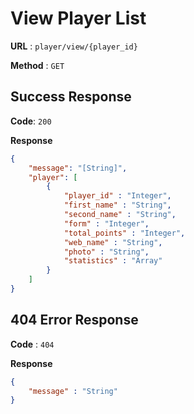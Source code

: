 # View Player List

**URL** : `player/view/{player_id}`

**Method** : `GET`

## Success Response
**Code**: `200`

**Response**
```json
{
    "message": "[String]",
    "player": [
        {
            "player_id" : "Integer",
            "first_name" : "String",
            "second_name" : "String",
            "form" : "Integer",
            "total_points" : "Integer",
            "web_name" : "String",
            "photo" : "String",
            "statistics" : "Array"
        }
    ]
}
```

## 404 Error Response
**Code** : `404`

**Response**
```json
{
    "message" : "String"
}
```